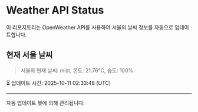 
# Weather API Status

이 리포지토리는 OpenWeather API를 사용하여 서울의 날씨 정보를 자동으로 업데이트합니다.

## 현재 서울 날씨
> 서울의 현재 날씨: mist, 온도: 21.76°C, 습도: 100%

⏳ 업데이트 시간: 2025-10-11 02:33:48 (UTC)

---
자동 업데이트 봇에 의해 관리됩니다.
